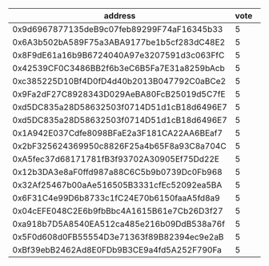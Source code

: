 address|vote|timestamp|signature
---|---|---|---
0x9d6967877135deB9c07feb89299F74aF16345b33|5|1611666569|0x94f2d47c6de4f5406ba9bc7cf17d5f8db8be757572ac670f2a9de778e4c3b097741239e2ed811a8fe158df6dbad0fd130ecc2da6012ad1fc44f2b0c493d0cae81b
0x6A3b502bA589F75a3ABA9177be1b5cf283dC48E2|5|1611666580|0xba0e6f994473f5980e4e409d8c36f15b352166334eec3b73b8aea363a0a01def3b18c4a9ded5cb201f8f8cf880d567dd10602b7e0815ca9e3ec53b59976fc9cd1b
0x8F9dE61a16b9B6724040A97e3207591d3c063FfC|5|1611666593|0x7a80685e251bf445ea32a022e7a0ba059aca9fd1c8c279c8c950bcc5b2ecd18c253a9f1e75d9be4116ae944b733f61b7601a222a083c3217ce3dde5a8f61036d1b
0x42539CF0C3486BB2f6b3eC6B5Fa7E31a8259bAcb|5|1611666907|0xff6ef225301bbfb47336d132d6fb20f808c96eb9ac5417fc4b526ce269b4bba5196fcc68c0b9d9e98cfc02673fcc1e80af361105feedf55d0ec4591bccff846f1c
0xc385225D10Bf4D0fD4d40b2013B047792C0aBCe2|5|1611666917|0x3083cf931af02c170f96e5c8276a970c1d87d210648e5e9290f2e1d57e728395241ccac77006d0ca6b245c98c30b9dce47f88af9662a020c2a930e9e9144a74d1c
0x9Fa2dF27C8928343D029AeBA80FcB25019d5C7fE|5|1611666936|0x54c85511877152c5e09c1d8d2daecbdcf8b88f2722b6f8280cbb1e84e31bafef696cbe59d0b109d2b738ba0d1e1d35e1f2204ba7aa45277470e29e711581b0381b
0xd5DC835a28D58632503f0714D51d1cB18d6496E7|5|1611668830|0xbcce24f14c567cd984162fb3266eea1122a04c8d1cd4117714237b93b9769b7743080d7d45ac2f963de62d04a211a42a0f1f08d8cf2fc0b8c60c8857bffc2b711c
0xd5DC835a28D58632503f0714D51d1cB18d6496E7|5|1611668857|0xd18c2445f9ab6b0487dba6d5f09675e1cb777c591c2e8683d4274e56846db32c5b5fde46120a777fe1ea6cf1f2c63a77094677e724cf4981de1124c19e6795e71c
0x1A942E037Cdfe8098BFaE2a3F181CA22AA6BEaf7|5|1611669302|0x265fad3abb9f785fd7760c4c3b061e2b8f1a9239b9d86ae71b6224e8044a4b273104c42b157882ffee500097920ba8ce273a5b72ee8962d0f2f2ccca2d3040321c
0x2bF325624369950c8826F25a4b65F8a93C8a704C|5|1611669977|0x5d5f988f5b6788bdee4eb3402b7ba2af4882c046aa300567e6fb6e842aa334e33bb986a9431e0ee09412a463b7e1397622536fea11b792014d17d33c1b562f361b
0xA5fec37d68171781fB3f93702A30905Ef75Dd22E|5|1611670373|0xab9b879ed7099667f8d12040696aae79e2c77cc497f6e80054be8dd71a216f601b703488f01a789be6c82b1e4018049d90cffebd462270d8293535fb6fb107961b
0x12b3DA3e8aF0ffd987a88C6C5b9b0739Dc0Fb968|5|1611674066|0xbbe40d0045113b8f1a74f739b4e87ae161ea15f4ee3fcdd97bbee17cf9da73f674b4944d50d7c6665c8db4f39efe5d4be896f3316e734611a49c7b704ecb1f761b
0x32Af25467b00aAe516505B3331cfEc52092ea5BA|5|1611674153|0xfa52a44287a160f074810d7c3350bf3737f5f36f0ae622ce8ff094c51e403f8808ba634ab33fc43468109064474cc91c1ed38aed954947feb0216c84419077ef1b
0x6F31C4e99D6b8733c1fC24E70b6150faaA5fd8a9|5|1611675033|0x983b3cd33e6f7804a55c9478fe69b6863bc3213f3746ca7b49ef0c44630748d12e3372077dbd6336d7009932cefb532c1426b6d49466ab083fbe66c7221a7aef1b
0x04cEFE048C2E6b9fbBbc4A1615B61e7Cb26D3f27|5|1611675662|0xce68b1fc7b2f34602818875cf4afd1d218865fc20d1222162edd8ab9de3c24d32a6d6f5e8776f20c11619e13b9a4a943dbe7e10e556cec1ffd7260a2c30cf11d1b
0xa918b7D5A8540EA512ca485e216b09DdB538a76f|5|1611689939|0xcbbf6803e2dfd4c9d54f59ce371264a7071428f98ccb1f574e8030a6ebc9509a1d84649e864df976e99a13eb8d9ad53c81445590f507dfdaef4efa3d766baf341b
0x5F0d608d0FB55554D3e71363f89B82394ec9e2aB|5|1611690403|0xd8a7e3a363b169dcd5d82589dc46ec062ceb1410e1be73dad437da85ca49eb5b33074933ba90b89f0f99b3ada69f16ba628ad97f0f7a0e00b807424b71c3219d1c
0xBf39ebB2462Ad8E0FDb9B3CE9a4fd5A252F790Fa|5|1611690415|0x907ec325623c80fbf1c0eb548980df9bd89c7e25c05afd2660118df61a93f36926a5486c568ef04b99bda4085b918a18312cbaa2c9f5a3cdfdf86126163c3aaf1c